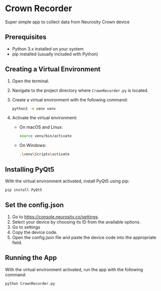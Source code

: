 # Crown Recorder

Super simple app to collect data from Neurosity Crown device

## Prerequisites

- Python 3.x installed on your system
- pip installed (usually included with Python)

## Creating a Virtual Environment

1. Open the terminal.
2. Navigate to the project directory where `CrownRecorder.py` is located.
3. Create a virtual environment with the following command:

    ```sh
    python3 -m venv venv
    ```

4. Activate the virtual environment:

    - On macOS and Linux:

        ```sh
        source venv/bin/activate
        ```

    - On Windows:

        ```sh
        .\venv\Scripts\activate
        ```

## Installing PyQt5

With the virtual environment activated, install PyQt5 using pip:

```sh
pip install PyQt5
```

## Set the config.json

1. Go to https://console.neurosity.co/settings.
2. Select your device by choosing its ID from the available options.
3. Go to settings
4. Copy the device code.
5. Open the config.json file and paste the device code into the appropriate field.

## Running the App

With the virtual environment activated, run the app with the following command:

```sh
python CrownRecorder.py
```
